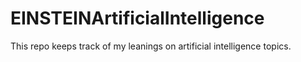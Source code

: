 # EINSTEINArtificialIntelligence
This repo keeps track of my leanings on artificial intelligence topics.
